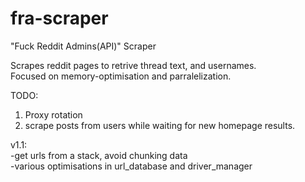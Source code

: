 # fra-scraper
"Fuck Reddit Admins(API)" Scraper

Scrapes reddit pages to retrive thread text, and usernames.<br>
Focused on memory-optimisation and parralelization.

TODO:
1. Proxy rotation
2. scrape posts from users while waiting for new homepage results.

v1.1:<br>
-get urls from a stack, avoid chunking data<br>
-various optimisations in url_database and driver_manager<br>
